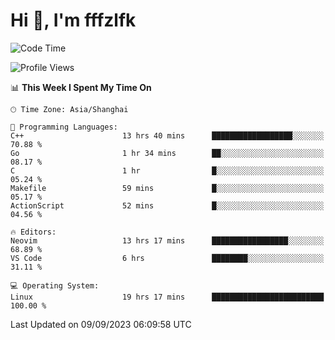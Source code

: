 # Hi 👋, I'm fffzlfk

<!--START_SECTION:waka-->
![Code Time](http://img.shields.io/badge/Code%20Time-400%20hrs%209%20mins-blue)

![Profile Views](http://img.shields.io/badge/Profile%20Views-0-blue)

📊 **This Week I Spent My Time On** 

```text
🕑︎ Time Zone: Asia/Shanghai

💬 Programming Languages: 
C++                      13 hrs 40 mins      ██████████████████░░░░░░░   70.88 % 
Go                       1 hr 34 mins        ██░░░░░░░░░░░░░░░░░░░░░░░   08.17 % 
C                        1 hr                █░░░░░░░░░░░░░░░░░░░░░░░░   05.24 % 
Makefile                 59 mins             █░░░░░░░░░░░░░░░░░░░░░░░░   05.17 % 
ActionScript             52 mins             █░░░░░░░░░░░░░░░░░░░░░░░░   04.56 % 

🔥 Editors: 
Neovim                   13 hrs 17 mins      █████████████████░░░░░░░░   68.89 % 
VS Code                  6 hrs               ████████░░░░░░░░░░░░░░░░░   31.11 % 

💻 Operating System: 
Linux                    19 hrs 17 mins      █████████████████████████   100.00 % 
```


 Last Updated on 09/09/2023 06:09:58 UTC
<!--END_SECTION:waka-->
